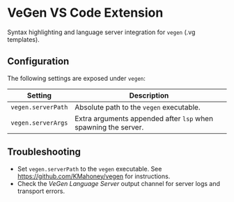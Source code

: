 # VeGen VS Code Extension

Syntax highlighting and language server integration for `vegen` (.vg templates).

## Configuration

The following settings are exposed under `vegen`:

| Setting            | Description                                                    |
| ------------------ | -------------------------------------------------------------- |
| `vegen.serverPath` | Absolute path to the `vegen` executable.                       |
| `vegen.serverArgs` | Extra arguments appended after `lsp` when spawning the server. |

## Troubleshooting

- Set `vegen.serverPath` to the `vegen` executable. See https://github.com/KMahoney/vegen for instructions.
- Check the _VeGen Language Server_ output channel for server logs and transport errors.

